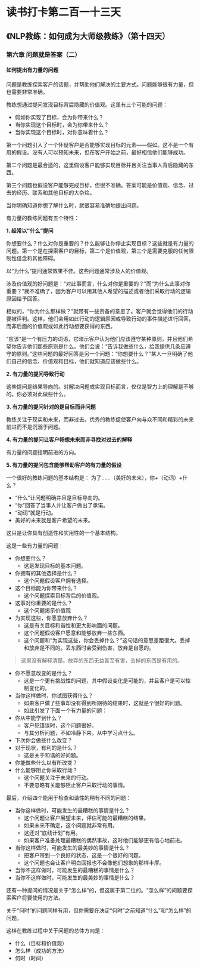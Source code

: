 读书打卡第二百一十三天
===

《NLP教练：如何成为大师级教练》（第十四天）
---

### 第六章 问题就是答案（二）

#### 如何提出有力量的问题

问题是教练探索客户的话题，并帮助他们解决的主要方式。问题能够很有力量，但也需要非常准确。

教练想通过提问发现目标背后隐藏的价值观。这里有三个可能的问题：
* 假如你实现了目标，会为你带来什么？
* 当你实现这个目标时，会为你带来什么？
* 当你实现这个目标时，对你意味着什么？

第一个问题引入了一个怀疑客户是否能够实现目标的元素——假如。这不是一个有用的假设。没有人可以预知未来，但在客户开始之前，最好相信他们能够成功。

第二个问题是最合适的，这里假设客户能够实现目标并且关注当事人背后隐藏的东西。

第三个问题也假设客户能够完成目标，但很不准确。答案可能是价值观、信念、过去的经历、联系和其他目标的大杂烩。

当你明确知道你想了解什么时，就很容易准确地提出问题。

有力量的教练问题有五个特性：

**1. 经常以“什么”提问**

你想要什么？什么对你是重要的？什么能够让你停止实现目标？这些就是有力量的问题。第一个是在探索客户的目标，第二个是价值观，第三个是需要克服的任何限制性信念和其他障碍。

以“为什么”提问通常效果不佳。这些问题通常涉及人的价值观。

涉及价值观的好问题是：“对此事而言，什么对你是重要的？”而“为什么此事对你重要？”就不准确了，因为客户可以用其他人希望的描述或者他们采取行动的逻辑原因给予回答。

相似的，“你为什么那样做？”就带有一些责备的意思了。客户就会觉得他们的行动要被评判。这样，他们会用如此行动的逻辑原因或导致行动的事件描述进行回答，而非后面的价值观或如此行动想要获得的东西。

“应该”是一个有压力的词语，它暗示客户认为他们应该遵守某种原则，并且他们希望你告诉他们那些原则是什么。他们会说：“告诉我做些什么，给我提供几条应遵守的原则。”这些问题的最好回答是另一个问题：“你想要什么？”某人一旦明确了他们自己的信念、价值观和目标，他们就知道应该做些什么。

**2. 有力量的提问导致行动**

这些提问是结果导向的。对解决问题或实现目标而言，仅仅是智力上的理解是不够的。你必须对此做些什么。

**3. 有力量的提问针对的是目标而非问题**

教练关注于现实和未来，而非过去。优秀的教练促使客户向与众不同和精彩的未来前进而不是沉溺于问题。

**4. 有力量的提问让客户畅想未来而非寻找对过去的解释**

有力量的问题指明前进的方向。

**5. 有力量的提问包含能够帮助客户的有力量的假设**

一个很好的教练问题的基本结构是：
为了……（美好的未来），你+（动词）+什么？
* “什么”让问题明确并且是目标导向的。
* “你”回答了当事人并让客户做出了承诺。
* “动词”就是行动。
* 美好的未来就是客户希望的未来。

这只是让你具有创造性和实用性的一个基本结构。

这是一些有力量的问题：
* 你想要什么？
    * 这是发现目标的基本问题。
* 你拥有的其他选择是什么？
    * 这个问题假设客户拥有选择。
* 这个目标能为你带来什么？
    * 这个问题探索目标背后的价值观。
* 这事对你重要的是什么？
    * 这个问题揭示价值观
* 为实现这些，你愿意放弃什么？
    * 这是有关目标和谐性和更大影响面的问题。
    * 这个问题假设客户愿意和能够放弃一些东西。
    * 这个问题和“为实现这些，你会丢掉什么？”这句话的意思差距很大。丢掉和放弃是不同的。丢东西时会受到伤害，放弃是自愿的。

> 这里没有解释清楚。放弃的东西无益甚至有害，丢掉的东西是有用的。

* 你不愿意改变的是什么？
    * 这是一个更有挑战性的问题，其中假设变化是可能的，并且客户是可以控制变化的。
* 当你这样做时，你试图获得什么？
    * 如果客户做了些事却没有得到所期待的结果时，这就是个很好的问题。
    * 如此引发了下面一个有力量的问题：
* 你从中能学到什么？
    * 客户犯错误时，这个问题很好。
    * 与其分析问题，不如冷静下来，从中学习点什么。
* 下次你会做些什么改变？
* 对于现状，有利的是什么？
    * 这是关于和谐的好问题。
* 你能做些什么以有所改变？
* 什么能够阻止你采取行动？
    * 这个问题关注于未来的行动。
    * 不要忽略有关能够阻止客户采取行动的事情。

最后，介绍四个能用于检查和谐性的稍有不同的问题：
* 当你这样做时，可能发生的最糟糕的事情是什么？
    * 这个问题让客户展望未来，评估可能的最糟糕的结果。
    * 如果未来不确定，这个问题就非常有用。
    * 这还对“底线计划”有用。
    * 如果客户准备处理最糟糕的偶然事故，这时他们能够更有信心地前进。
* 当你这样做时，可能发生的最美妙的事情是什么？
    * 把客户带到一个良好的状态，这是一个很好的问题。
    * 这个问题也会让客户明白回报也不会像他们想象的那样丰厚。
* 当你不这样做时，可能发生的最糟糕的事情是什么？
* 当你不这样做时，可能发生的最美妙的事情是什么？

还有一种提问的情况是关于“怎么样”的，但这属于第二位的。“怎么样”的问题要探索客户将要使用的方法。

关于“何时”的问题同样有用，但你需要在决定“何时”之前知道“什么”和“怎么样”的问题。

这样在教练过程中关于问题的总体方向是：
* 什么（目标和价值观）
* 怎么样（成功的方法）
* 何时（时间）